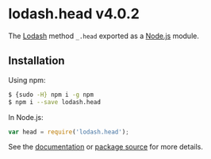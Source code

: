 # lodash.head v4.0.2

The [Lodash](https://lodash.com/) method `_.head` exported as a [Node.js](https://nodejs.org/) module.

## Installation

Using npm:
```bash
$ {sudo -H} npm i -g npm
$ npm i --save lodash.head
```

In Node.js:
```js
var head = require('lodash.head');
```

See the [documentation](https://lodash.com/docs#head) or [package source](https://github.com/lodash/lodash/blob/4.0.2-npm-packages/lodash.head) for more details.
